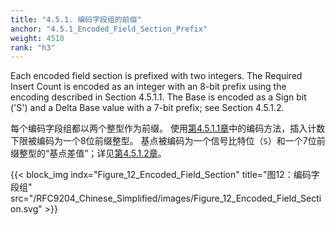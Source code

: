```yaml
---
title: "4.5.1. 编码字段组的前缀"
anchor: "4.5.1_Encoded_Field_Section_Prefix"
weight: 4510
rank: "h3"
---
```


Each encoded field section is prefixed with two integers. The Required Insert Count is encoded as an integer with an 8-bit prefix using the encoding described in Section 4.5.1.1. The Base is encoded as a Sign bit ('S') and a Delta Base value with a 7-bit prefix; see Section 4.5.1.2.

每个编码字段组都以两个整型作为前缀。
使用[第4.5.1.1章]()中的编码方法，插入计数下限被编码为一个8位前缀整型。
基点被编码为一个信号比特位（`S`）和一个7位前缀整型的“基点差值”；详见[第4.5.1.2章]()。

{{< block_img
indx="Figure_12_Encoded_Field_Section"
title="图12：编码字段组"
src="/RFC9204_Chinese_Simplified/images/Figure_12_Encoded_Field_Section.svg" >}}
